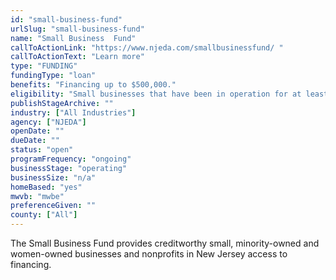```yaml
---
id: "small-business-fund"
urlSlug: "small-business-fund"
name: "Small Business  Fund"
callToActionLink: "https://www.njeda.com/smallbusinessfund/ "
callToActionText: "Learn more"
type: "FUNDING"
fundingType: "loan"
benefits: "Financing up to $500,000."
eligibility: "Small businesses that have been in operation for at least 1 full year and not-for-profits that have been in operation for at least 3 full years, and have no more than $3M in total revenue. Special consideration for creditworthy small, minority-owned, and women-owned businesses."
publishStageArchive: ""
industry: ["All Industries"]
agency: ["NJEDA"]
openDate: ""
dueDate: ""
status: "open"
programFrequency: "ongoing"
businessStage: "operating"
businessSize: "n/a"
homeBased: "yes"
mwvb: "mwbe"
preferenceGiven: ""
county: ["All"]
---
```


The Small Business Fund provides creditworthy small, minority-owned and women-owned businesses and nonprofits in New Jersey access to financing.
